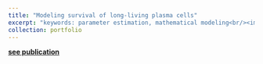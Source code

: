 ```yaml
---
title: "Modeling survival of long-living plasma cells"
excerpt: "keywords: parameter estimation, mathematical modeling<br/><img src='/images/plasma_cells1.png'>"
collection: portfolio
---
```


**[see publication](https://www.mdpi.com/2073-4409/11/9/1547)**